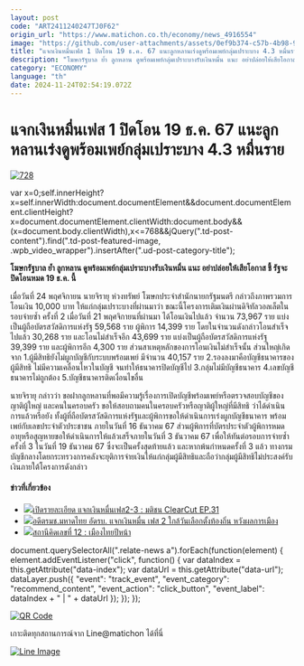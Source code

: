 ```yaml
---
layout: post
code: "ART2411240247TJ0F62"
origin_url: "https://www.matichon.co.th/economy/news_4916554"
image: "https://github.com/user-attachments/assets/0ef9b374-c57b-4b98-96a1-23a72d02348c"
title: "แจกเงินหมื่นเฟส 1 ปิดโอน 19 ธ.ค. 67 แนะลูกหลานเร่งดูพร้อมเพย์กลุ่มเปราะบาง 4.3 หมื่นราย"
description: "โฆษกรัฐบาล ย้ำ ลูกหลาน ดูพร้อมเพย์กลุ่มเปราะบางรับเงินหมื่น แนะ อย่าปล่อยให้เสียโอกาส ชี้ รัฐจะปิดโอนหมด 19 ธ.ค. นี้"
category: "ECONOMY"
language: "th"
date: 2024-11-24T02:54:19.072Z
---
```


# แจกเงินหมื่นเฟส 1 ปิดโอน 19 ธ.ค. 67 แนะลูกหลานเร่งดูพร้อมเพย์กลุ่มเปราะบาง 4.3 หมื่นราย

[![](https://www.matichon.co.th/wp-content/uploads/2024/11/728-304.jpg "728")](https://www.matichon.co.th/wp-content/uploads/2024/11/728-304.jpg)

var x=0;self.innerHeight?x=self.innerWidth:document.documentElement&&document.documentElement.clientHeight?x=document.documentElement.clientWidth:document.body&&(x=document.body.clientWidth),x<=768&&jQuery(".td-post-content").find(".td-post-featured-image, .wpb\_video\_wrapper").insertAfter(".ud-post-category-title");

**โฆษกรัฐบาล ย้ำ ลูกหลาน ดูพร้อมเพย์กลุ่มเปราะบางรับเงินหมื่น แนะ อย่าปล่อยให้เสียโอกาส ชี้ รัฐจะปิดโอนหมด 19 ธ.ค. นี้**

เมื่อวันที่ 24 พฤศจิกายน นายจิรายุ ห่วงทรัพย์ โฆษกประจำสำนักนายกรัฐมนตรี กล่าวถึงภาพรวมการโอนเงิน 10,000 บาท ให้แก่กลุ่มเปราะบางที่ผ่านมาว่า ขณะนี้โครงการเติมเงินผ่านดิจิทัลวอลเล็ตในรอบจ่ายซ้ำ ครั้งที่ 2 เมื่อวันที่ 21 พฤศจิกายนที่ผ่านมา ได้โอนเงินไปแล้ว จำนวน 73,967 ราย แบ่งเป็นผู้ถือบัตรสวัสดิการแห่งรัฐ 59,568 ราย ผู้พิการ 14,399 ราย โดยในจำนวนดังกล่าวโอนสำเร็จไปแล้ว 30,268 ราย และโอนไม่สำเร็จอีก 43,699 ราย แบ่งเป็นผู้ถือบัตรสวัสดิการแห่งรัฐ 39,399 ราย และผู้พิการอีก 4,300 ราย ส่วนสาเหตุหลักของการโอนเงินไม่สำเร็จนั้น ส่วนใหญ่เกิดจาก 1.ผู้มีสิทธิยังไม่ผูกบัญชีกับระบบพร้อมเพย์ มีจำนวน 40,157 ราย 2.รองลงมาคือบัญชีธนาคารของผู้มีสิทธิ ไม่มีความเคลื่อนไหวในบัญชี จนทำให้ธนาคารปิดบัญชีไป 3.กลุ่มไม่มีบัญชีธนาคาร 4.เลขบัญชีธนาคารไม่ถูกต้อง 5.บัญชีธนาคารติดเงื่อนไขอื่น

นายจิรายุ กล่าวว่า ขอฝากลูกหลานที่พอมีความรู้เรื่องการเปิดบัญชีพร้อมเพย์หรือตรวจสอบบัญชีของญาติผู้ใหญ่ และคนในครอบครัว ขอให้สอบถามคนในครอบครัวหรือญาติผู้ใหญ่ที่มีสิทธิ ว่าได้ดำเนินการแล้วหรือยัง ทั้งผู้ที่ถือบัตรสวัสดิการแห่งรัฐและผู้พิการขอให้ดำเนินการเร่งผูกบัญชีธนาคาร พร้อมเพย์กับเลขประจำตัวประชาชน ภายในวันที่ 16 ธันวาคม 67 ส่วนผู้พิการที่บัตรประจำตัวผู้พิการหมดอายุหรือสูญหายขอให้ดำเนินการให้แล้วเสร็จภายในวันที่ 3 ธันวาคม 67 เพื่อให้ทันต่อรอบการจ่ายซ้ำครั้งที่ 3 ในวันที่ 19 ธันวาคม 67 ซึ่งจะเป็นครั้งสุดท้ายแล้ว และหากพ้นกำหนดครั้งที่ 3 แล้ว ทางกรมบัญชีกลางโดยกระทรวงการคลังจะยุติการจ่ายเงินให้แก่กลุ่มผู้มีสิทธิและถือว่ากลุ่มผู้มีสิทธิไม่ประสงค์รับเงินภายใต้โครงการดังกล่าว

#### ข่าวที่เกี่ยวข้อง

*   [![](https://www.matichon.co.th/wp-content/uploads/2024/11/maxresdefault-101.jpg)เปิดรายละเอียด แจกเงินหมื่นเฟส2-3 : มติชน ClearCut EP.31](https://www.matichon.co.th/clips/news_4915906)
*   [![](https://www.matichon.co.th/wp-content/uploads/2024/11/bbb308844.jpg)อดีตรมช.มหาดไทย อัดรบ. แจกเงินหมื่น เฟส 2 ใกล้วันเลือกตั้งท้องถิ่น หวังผลการเมือง](https://www.matichon.co.th/politics/news_4911284)
*   [![](https://www.matichon.co.th/wp-content/uploads/2024/10/M-1-1.jpg)สถานีคิดเลขที่ 12 : เมืองไทยปีหน้า](https://www.matichon.co.th/article/thinkstation-12/news_4869904)

document.querySelectorAll(".relate-news a").forEach(function(element) { element.addEventListener("click", function() { var dataIndex = this.getAttribute("data-index"); var dataUrl = this.getAttribute("data-url"); dataLayer.push({ "event": "track\_event", "event\_category": "recommend\_content", "event\_action": "click\_button", "event\_label": dataIndex + " | " + dataUrl }); }); });

[![QR Code](https://www.matichon.co.th/wp-content/uploads/2023/07/wob1371z.jpg)](https://lin.ee/ht0nDxX)

เกาะติดทุกสถานการณ์จาก Line@matichon ได้ที่นี่

[![Line Image](https://www.matichon.co.th/wp-content/uploads/2023/07/th.png)](https://lin.ee/ht0nDxX)